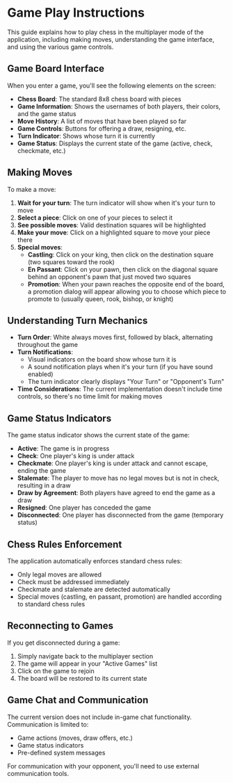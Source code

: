 # Game Play Instructions

This guide explains how to play chess in the multiplayer mode of the application, including making moves, understanding the game interface, and using the various game controls.

## Game Board Interface

When you enter a game, you'll see the following elements on the screen:

- **Chess Board**: The standard 8x8 chess board with pieces
- **Game Information**: Shows the usernames of both players, their colors, and the game status
- **Move History**: A list of moves that have been played so far
- **Game Controls**: Buttons for offering a draw, resigning, etc.
- **Turn Indicator**: Shows whose turn it is currently
- **Game Status**: Displays the current state of the game (active, check, checkmate, etc.)

## Making Moves

To make a move:

1. **Wait for your turn**: The turn indicator will show when it's your turn to move
2. **Select a piece**: Click on one of your pieces to select it
3. **See possible moves**: Valid destination squares will be highlighted
4. **Make your move**: Click on a highlighted square to move your piece there
5. **Special moves**:
   - **Castling**: Click on your king, then click on the destination square (two squares toward the rook)
   - **En Passant**: Click on your pawn, then click on the diagonal square behind an opponent's pawn that just moved two squares
   - **Promotion**: When your pawn reaches the opposite end of the board, a promotion dialog will appear allowing you to choose which piece to promote to (usually queen, rook, bishop, or knight)

## Understanding Turn Mechanics

- **Turn Order**: White always moves first, followed by black, alternating throughout the game
- **Turn Notifications**: 
  - Visual indicators on the board show whose turn it is
  - A sound notification plays when it's your turn (if you have sound enabled)
  - The turn indicator clearly displays "Your Turn" or "Opponent's Turn"
- **Time Considerations**: The current implementation doesn't include time controls, so there's no time limit for making moves

## Game Status Indicators

The game status indicator shows the current state of the game:

- **Active**: The game is in progress
- **Check**: One player's king is under attack
- **Checkmate**: One player's king is under attack and cannot escape, ending the game
- **Stalemate**: The player to move has no legal moves but is not in check, resulting in a draw
- **Draw by Agreement**: Both players have agreed to end the game as a draw
- **Resigned**: One player has conceded the game
- **Disconnected**: One player has disconnected from the game (temporary status)

## Chess Rules Enforcement

The application automatically enforces standard chess rules:

- Only legal moves are allowed
- Check must be addressed immediately
- Checkmate and stalemate are detected automatically
- Special moves (castling, en passant, promotion) are handled according to standard chess rules

## Reconnecting to Games

If you get disconnected during a game:

1. Simply navigate back to the multiplayer section
2. The game will appear in your "Active Games" list
3. Click on the game to rejoin
4. The board will be restored to its current state

## Game Chat and Communication

The current version does not include in-game chat functionality. Communication is limited to:

- Game actions (moves, draw offers, etc.)
- Game status indicators
- Pre-defined system messages

For communication with your opponent, you'll need to use external communication tools.